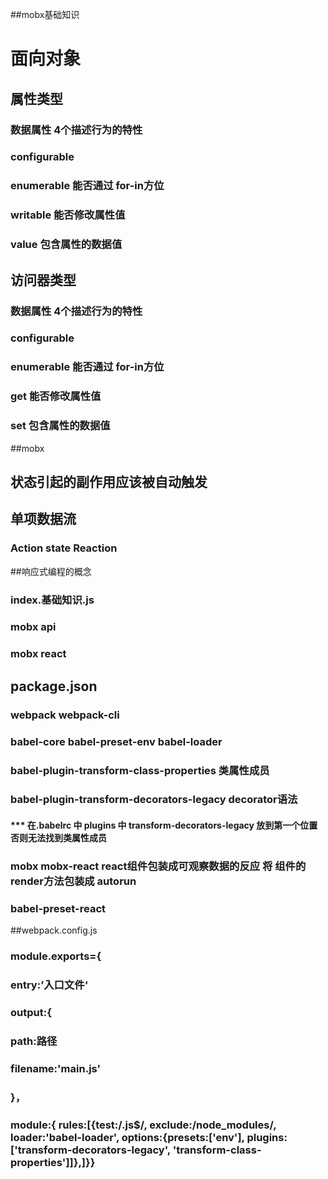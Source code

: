 ##mobx基础知识
# 面向对象
## 属性类型
### 数据属性 4个描述行为的特性
### configurable 
### enumerable 能否通过 for-in方位
### writable 能否修改属性值
### value  包含属性的数据值 
##
##
## 访问器类型
### 数据属性 4个描述行为的特性
### configurable 
### enumerable 能否通过 for-in方位
### get 能否修改属性值
### set  包含属性的数据值 

##mobx
## 状态引起的副作用应该被自动触发
## 单项数据流
### Action  state Reaction 


##响应式编程的概念
###  index.基础知识.js
###  mobx api 
###  mobx react 


## package.json
### webpack webpack-cli
### babel-core babel-preset-env babel-loader
### babel-plugin-transform-class-properties 类属性成员
### babel-plugin-transform-decorators-legacy decorator语法
#### ***  在.babelrc 中 plugins 中 transform-decorators-legacy 放到第一个位置 否则无法找到类属性成员
### mobx mobx-react react组件包装成可观察数据的反应 将 组件的render方法包装成 autorun 
### babel-preset-react

##webpack.config.js
### module.exports={
###     entry:’入口文件‘
###     output:{
###         path:路径
###         filename:'main.js'
###     }，
###     module:{ rules:[{test:/\.js$/, exclude:/node_modules/, loader:'babel-loader',           options:{presets:['env'], plugins:['transform-decorators-legacy',         'transform-class-properties']]},]}}

   

